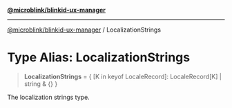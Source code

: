 [**@microblink/blinkid-ux-manager**](../README.md)

***

[@microblink/blinkid-ux-manager](../README.md) / LocalizationStrings

# Type Alias: LocalizationStrings

> **LocalizationStrings** = \{ \[K in keyof LocaleRecord\]: LocaleRecord\[K\] \| string & \{\} \}

The localization strings type.
